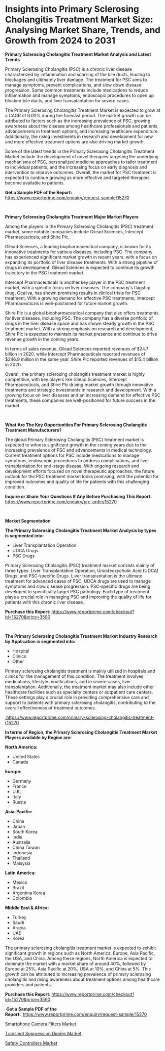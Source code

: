 <p><h1>Insights into Primary Sclerosing Cholangitis Treatment Market Size: Analysing Market Share, Trends, and Growth from 2024 to 2031</h1></p><p><strong>Primary Sclerosing Cholangitis Treatment Market Analysis and Latest Trends</strong></p>
<p><p>Primary Sclerosing Cholangitis (PSC) is a chronic liver disease characterized by inflammation and scarring of the bile ducts, leading to blockages and ultimately liver damage. The treatment for PSC aims to manage symptoms, prevent complications, and slow down disease progression. Some common treatments include medications to reduce inflammation and manage symptoms, endoscopic procedures to open up blocked bile ducts, and liver transplantation for severe cases.</p><p>The Primary Sclerosing Cholangitis Treatment Market is expected to grow at a CAGR of 6.00% during the forecast period. The market growth can be attributed to factors such as the increasing prevalence of PSC, growing awareness about the disease among healthcare professionals and patients, advancements in treatment options, and increasing healthcare expenditure. Additionally, the rising investments in research and development for new and more effective treatment options are also driving market growth.</p><p>Some of the latest trends in the Primary Sclerosing Cholangitis Treatment Market include the development of novel therapies targeting the underlying mechanisms of PSC, personalized medicine approaches to tailor treatment to individual patients, and the increasing focus on early diagnosis and intervention to improve outcomes. Overall, the market for PSC treatment is expected to continue growing as more effective and targeted therapies become available to patients.</p></p>
<p><strong>Get a Sample PDF of the Report:&nbsp;</strong> <a href="https://www.reportprime.com/enquiry/request-sample/15270">https://www.reportprime.com/enquiry/request-sample/15270</a></p>
<p>&nbsp;</p>
<p><strong>Primary Sclerosing Cholangitis Treatment Major Market Players</strong></p>
<p><p>Among the players in the Primary Sclerosing Cholangitis (PSC) treatment market, some notable companies include Gilead Sciences, Intercept Pharmaceuticals, and Shire Plc.</p><p>Gilead Sciences, a leading biopharmaceutical company, is known for its innovative treatments for various diseases, including PSC. The company has experienced significant market growth in recent years, with a focus on expanding its portfolio of liver disease treatments. With a strong pipeline of drugs in development, Gilead Sciences is expected to continue its growth trajectory in the PSC treatment market.</p><p>Intercept Pharmaceuticals is another key player in the PSC treatment market, with a specific focus on liver diseases. The company's flagship drug, Ocaliva, has shown promising results in clinical trials for PSC treatment. With a growing demand for effective PSC treatments, Intercept Pharmaceuticals is well-positioned for future market growth.</p><p>Shire Plc is a global biopharmaceutical company that also offers treatments for liver diseases, including PSC. The company has a diverse portfolio of drugs in the liver disease space and has shown steady growth in the PSC treatment market. With a strong emphasis on research and development, Shire Plc is expected to maintain its market presence and continue to drive revenue growth in the coming years.</p><p>In terms of sales revenue, Gilead Sciences reported revenues of $24.7 billion in 2020, while Intercept Pharmaceuticals reported revenues of $246.9 million in the same year. Shire Plc reported revenues of $15.4 billion in 2020.</p><p>Overall, the primary sclerosing cholangitis treatment market is highly competitive, with key players like Gilead Sciences, Intercept Pharmaceuticals, and Shire Plc driving market growth through innovative treatments and strategic investments in research and development. With a growing focus on liver diseases and an increasing demand for effective PSC treatments, these companies are well-positioned for future success in the market.</p></p>
<p>&nbsp;</p>
<p><strong>What Are The Key Opportunities For Primary Sclerosing Cholangitis Treatment Manufacturers?</strong></p>
<p><p>The global Primary Sclerosing Cholangitis (PSC) treatment market is expected to witness significant growth in the coming years due to the increasing prevalence of PSC and advancements in medical technology. Current treatment options for PSC include medications to manage symptoms, endoscopic procedures to address complications, and liver transplantation for end-stage disease. With ongoing research and development efforts focused on novel therapeutic approaches, the future outlook for the PSC treatment market looks promising, with the potential for improved outcomes and quality of life for patients with this challenging condition.</p></p>
<p><strong>Inquire or Share Your Questions If Any Before Purchasing This Report:</strong> <a href="https://www.reportprime.com/enquiry/pre-order/15270">https://www.reportprime.com/enquiry/pre-order/15270</a></p>
<p>&nbsp;</p>
<p><strong>Market Segmentation</strong></p>
<p><strong>The Primary Sclerosing Cholangitis Treatment Market Analysis by types is segmented into:</strong></p>
<p><ul><li>Liver Transplantation Operation</li><li>UDCA Drugs</li><li>PSC Drugs</li></ul></p>
<p><p>Primary Sclerosing Cholangitis (PSC) treatment market consists mainly of three types: Liver Transplantation Operation, Ursodeoxycholic Acid (UDCA) Drugs, and PSC-specific Drugs. Liver transplantation is the ultimate treatment for advanced cases of PSC. UDCA drugs are used to manage symptoms and slow disease progression. PSC-specific drugs are being developed to specifically target PSC pathology. Each type of treatment plays a crucial role in managing PSC and improving the quality of life for patients with this chronic liver disease.</p></p>
<p><strong>Purchase this Report:&nbsp;</strong><a href="https://www.reportprime.com/checkout?id=15270&price=3590">https://www.reportprime.com/checkout?id=15270&price=3590</a></p>
<p>&nbsp;</p>
<p><strong>The Primary Sclerosing Cholangitis Treatment Market Industry Research by Application is segmented into:</strong></p>
<p><ul><li>Hospital</li><li>Clinics</li><li>Other</li></ul></p>
<p><p>Primary sclerosing cholangitis treatment is mainly utilized in hospitals and clinics for the management of this condition. The treatment involves medications, lifestyle modifications, and in severe cases, liver transplantation. Additionally, the treatment market may also include other healthcare facilities such as specialty centers or outpatient care centers. These settings play a crucial role in providing comprehensive care and support to patients with primary sclerosing cholangitis, contributing to the overall effectiveness of treatment outcomes.</p></p>
<p><a href="https://www.reportprime.com/primary-sclerosing-cholangitis-treatment-r15270">&nbsp;https://www.reportprime.com/primary-sclerosing-cholangitis-treatment-r15270</a></p>
<p><strong>In terms of Region, the Primary Sclerosing Cholangitis Treatment Market Players available by Region are:</strong></p>
<p>
    <p> <strong> North America: </strong>
        <ul>
            <li>United States</li>
            <li>Canada</li>
        </ul>
        </p> 
    <p> <strong> Europe: </strong>
        <ul>
            <li>Germany</li>
            <li>France</li>
            <li>U.K.</li>
            <li>Italy</li>
            <li>Russia</li>
        </ul>
        </p> 
    <p> <strong> Asia-Pacific: </strong>
        <ul>
            <li>China</li>
            <li>Japan</li>
            <li>South Korea</li>
            <li>India</li>
            <li>Australia</li>
            <li>China Taiwan</li>
            <li>Indonesia</li>
            <li>Thailand</li>
            <li>Malaysia</li>
        </ul>
        </p> 
    <p> <strong> Latin America: </strong>
        <ul>
            <li>Mexico</li>
            <li>Brazil</li>
            <li>Argentina Korea</li>
            <li>Colombia</li>
        </ul>
        </p> 
    <p> <strong> Middle East & Africa: </strong>
        <ul>
            <li>Turkey</li>
            <li>Saudi</li>
            <li>Arabia</li>
            <li>UAE</li>
            <li>Korea</li>
        </ul>
    </p>
    </p>
<p><p>The primary sclerosing cholangitis treatment market is expected to exhibit significant growth in regions such as North America, Europe, Asia Pacific, the USA, and China. Among these regions, North America is expected to dominate the market with a market share of around 40%, followed by Europe at 25%, Asia Pacific at 20%, USA at 10%, and China at 5%. This growth can be attributed to increasing prevalence of primary sclerosing cholangitis and rising awareness about treatment options among healthcare providers and patients.</p></p>
<p><strong>Purchase this Report: </strong><a href="https://www.reportprime.com/checkout?id=15270&price=3590">https://www.reportprime.com/checkout?id=15270&price=3590</a></p>
<p>&nbsp;<strong>Get a Sample PDF of the Report:&nbsp;&nbsp;</strong><a href="https://www.reportprime.com/enquiry/request-sample/15270">https://www.reportprime.com/enquiry/request-sample/15270</a></p>
<p><strong></strong></p>
<p><p><a href="https://www.linkedin.com/pulse/smartphone-camera-filters-market-analysis-its-cagr-segmentation-vmnqe?trackingId=0ISz%2FbP65hbUH471eWodzQ%3D%3D">Smartphone Camera Filters Market</a></p><p><a href="https://www.linkedin.com/pulse/transient-suppression-diodes-market-analysis-sze-forecasted-t9xje?trackingId=B%2BzcBTOCj23a95LuNN7MMQ%3D%3D">Transient Suppression Diodes Market</a></p><p><a href="https://www.linkedin.com/pulse/safety-controllers-market-research-report-its-history-wqtse?trackingId=NKwDegnKitDQoIa%2FjB1s7A%3D%3D">Safety Controllers Market</a></p></p>